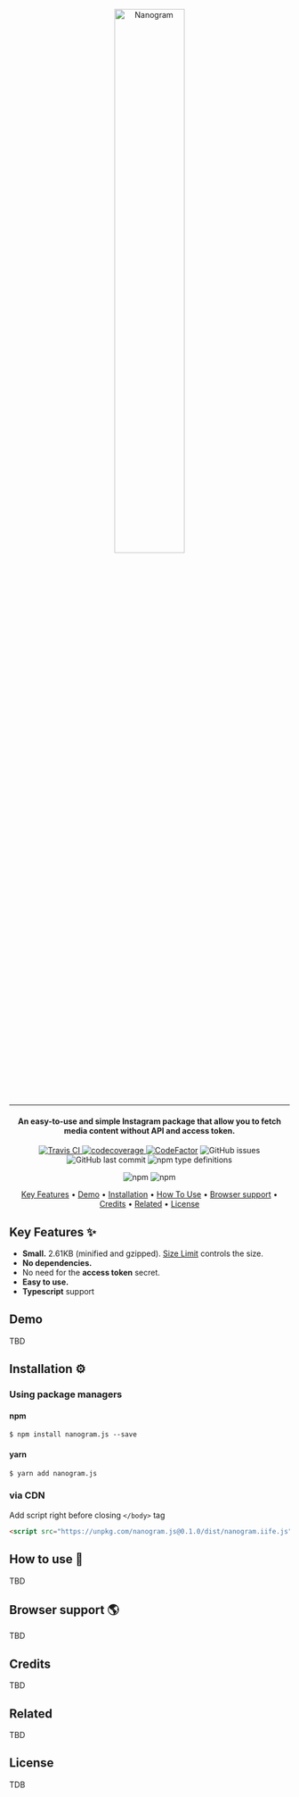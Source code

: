 <p align="center">
  <img width="50%" src="https://github.com/webistomin/nanogram.js/blob/master/assets/logo.svg" alt="Nanogram">
</p>

---

<h4 align="center">An easy-to-use and simple Instagram package that allow you to fetch media content <strong>without API</strong> and <strong>access token</strong>.</h4>


<p align="center">
  <a href="https://travis-ci.org/webistomin/nanogram.js">
    <img src="https://travis-ci.org/webistomin/nanogram.js.svg?branch=master"
         alt="Travis CI">
  </a>
  <a href="https://codecov.io/gh/webistomin/nanogram.js">
    <img src="https://codecov.io/gh/webistomin/nanogram.js/branch/master/graph/badge.svg" alt="codecoverage" />
  </a>
  <a href="https://www.codefactor.io/repository/github/webistomin/nanogram.js"><img src="https://www.codefactor.io/repository/github/webistomin/nanogram.js/badge" alt="CodeFactor" /></a>
  <img alt="GitHub issues" src="https://img.shields.io/github/issues/webistomin/nanogram.js">
  <img alt="GitHub last commit" src="https://img.shields.io/github/last-commit/webistomin/nanogram.js">
  <img alt="npm type definitions" src="https://img.shields.io/npm/types/nanogram.js">
</p>

<p align="center">
<img alt="npm" src="https://img.shields.io/npm/v/nanogram.js">
<img alt="npm" src="https://img.shields.io/npm/dm/nanogram.js">
</p>

<p align="center">
  <a href="#key-features">Key Features</a> •
  <a href="#demo">Demo</a> •
  <a href="#installation">Installation</a> •
  <a href="#how-to-use">How To Use</a> •
  <a href="#browser-support">Browser support</a> •
  <a href="#credits">Credits</a> •
  <a href="#related">Related</a> •
  <a href="#license">License</a>
</p>

## Key Features ✨

* **Small.** 2.61KB (minified and gzipped). <a href="https://github.com/ai/size-limit">Size Limit</a> controls the size.
* **No dependencies.**
* No need for the **access token** secret.
* **Easy to use.**
* **Typescript** support

## Demo

TBD

## Installation ⚙

### Using package managers

#### npm
```npm
$ npm install nanogram.js --save
```

#### yarn
```yarn
$ yarn add nanogram.js
```

### via CDN

Add script right before closing `</body>` tag

```html
<script src="https://unpkg.com/nanogram.js@0.1.0/dist/nanogram.iife.js"></script>
```

## How to use 🤔

TBD

## Browser support 🌎

TBD

## Credits

TBD

## Related

TBD

## License

TDB



